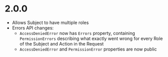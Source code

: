 # 2.0.0

- Allows Subject to have multiple roles
- Errors API changes:
  - `AccessDeniedError` now has `Errors` property, containing `PermissionErrors` describing what exactly went wrong
    for every Role of the Subject and Action in the Request
  - `AccessDeniedError` and `PermissionError` properties are now public
